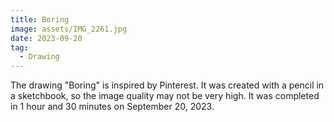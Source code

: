 ```yaml
---
title: Boring
image: assets/IMG_2261.jpg
date: 2023-09-20
tag:
  - Drawing
---
```


The drawing "Boring" is inspired by Pinterest. It was created with a pencil in a sketchbook, so the image quality may not be very high. It was completed in 1 hour and 30 minutes on September 20, 2023.
